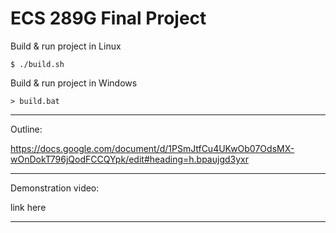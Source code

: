 # ECS 289G Final Project

Build & run project in Linux
```
$ ./build.sh
```

Build & run project in Windows
```
> build.bat
```

---

Outline:

https://docs.google.com/document/d/1PSmJtfCu4UKwOb07OdsMX-wOnDokT796jQodFCCQYpk/edit#heading=h.bpaujgd3yxr

---

Demonstration video:

link here

---
